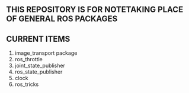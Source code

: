 ## THIS REPOSITORY IS FOR NOTETAKING PLACE OF GENERAL ROS PACKAGES

## CURRENT ITEMS 
1. image_transport package
2. ros_throttle
3. joint_state_publisher
4. ros_state_publisher
5. clock 
6. ros_tricks 
